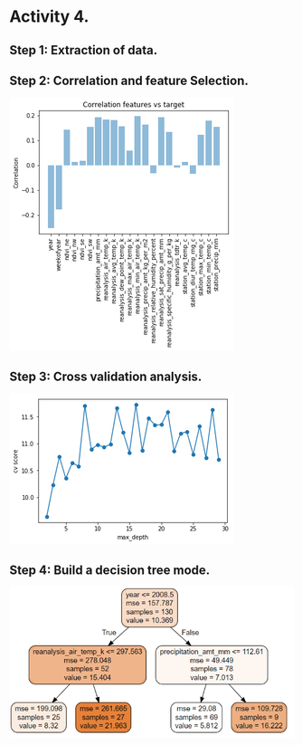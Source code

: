 # Activity 4.

## Step 1: Extraction of data.
 
## Step 2: Correlation and feature Selection.
 ![(Fig 1)](https://github.com/AdrianMoPe/Tecnicas-de-Aprendizaje-Automatico/blob/master/Activity_4/Images/Fig1.png)

## Step 3: Cross validation analysis.
 ![(Fig 1)](https://github.com/AdrianMoPe/Tecnicas-de-Aprendizaje-Automatico/blob/master/Activity_4/Images/Fig2.png)

## Step 4: Build a decision tree mode.
 ![(Fig 1)](https://github.com/AdrianMoPe/Tecnicas-de-Aprendizaje-Automatico/blob/master/Activity_4/Images/tree.png)
